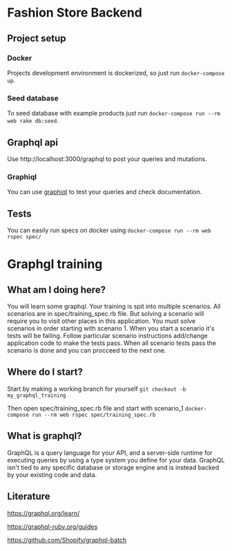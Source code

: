 # Fashion Store Backend

## Project setup
### Docker
Projects development environment is dockerized, so just run `docker-compose up`.
### Seed database
To seed database with example products just run `docker-compose run --rm web rake db:seed`.

## Graphql api
Use http://localhost:3000/graphql to post your queries and mutations.

### Graphiql
You can use [graphiql](http://localhost:3000/graphiql) to test your queries and check documentation.

## Tests
You can easily run specs on docker using `docker-compose run --rm web rspec spec/`

# Graphgl training

## What am I doing here?
You will learn some graphql.
Your training is spit into multiple scenarios. All scenarios are in spec/training_spec.rb file.
But solving a scenario will require you to visit other places in this application.
You must solve scenarios in order starting with scenario 1. When you start a scenario it's tests will be failing.
Follow particular scenario instructions add/change application code to make the tests pass.
When all scenario tests pass the scenario is done and you can procceed to the next one.

## Where do I start?
Start by making a working branch for yourself
`git checkout -b my_graphql_training`

Then open spec/training_spec.rb file and start with scenario_1
`docker-compose run --rm web rspec spec/training_spec.rb`
 
## What is graphql?
GraphQL is a query language for your API, and a server-side runtime for executing queries by using a type system
you define for your data. GraphQL isn't tied to any specific database or storage engine
and is instead backed by your existing code and data.

## Literature
https://graphql.org/learn/

https://graphql-ruby.org/guides

https://github.com/Shopify/graphql-batch
   